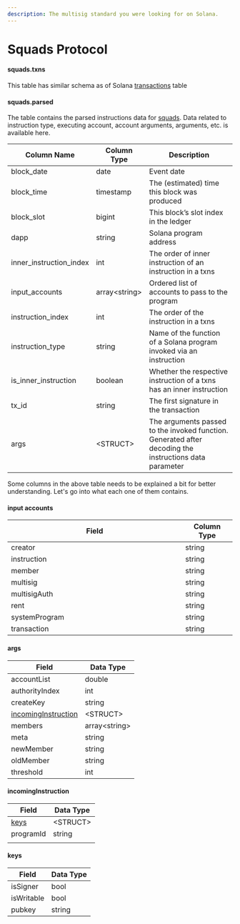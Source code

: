 ```yaml
---
description: The multisig standard you were looking for on Solana.
---
```


# Squads Protocol

#### squads.txns

This table has similar schema as of Solana [transactions](../solana-data/transactions.md) table

#### squads.parsed

The table contains the parsed instructions data for [squads](https://squads.so/). Data related to instruction type, executing account, account arguments, arguments, etc. is available here.

| Column Name               | Column Type    | Description                                                                                              |
| ------------------------- | -------------- | -------------------------------------------------------------------------------------------------------- |
| block\_date               | date           | Event date                                                                                               |
| block\_time               | timestamp      | The (estimated) time this block was produced                                                             |
| block\_slot               | bigint         | This block’s slot index in the ledger                                                                    |
| dapp                      | string         | Solana program address                                                                                   |
| inner\_instruction\_index | int            | The order of inner instruction of an instruction in a txns                                               |
| input\_accounts           | array\<string> | Ordered list of accounts to pass to the program                                                          |
| instruction\_index        | int            | The order of the instruction in a txns                                                                   |
| instruction\_type         | string         | Name of the function of a Solana program invoked via an instruction                                      |
| is\_inner\_instruction    | boolean        | Whether the respective instruction of a txns has an inner instruction                                    |
| tx\_id                    | string         | The first signature in the transaction                                                                   |
| args                      | \<STRUCT>      | The arguments passed to the invoked function. Generated after decoding the instructions data parameter   |

Some columns in the above table needs to be explained a bit for better understanding. Let's go into what each one of them contains.

#### **input accounts**

<table><thead><tr><th width="374.3333333333333">Field</th><th>Column Type</th></tr></thead><tbody><tr><td>creator</td><td>string</td></tr><tr><td>instruction</td><td>string</td></tr><tr><td>member</td><td>string</td></tr><tr><td>multisig</td><td>string</td></tr><tr><td>multisigAuth</td><td>string</td></tr><tr><td>rent</td><td>string</td></tr><tr><td>systemProgram</td><td>string</td></tr><tr><td>transaction</td><td>string</td></tr></tbody></table>

#### args

| Field                                                         | Data Type      |
| ------------------------------------------------------------- | -------------- |
| accountList                                                   | double         |
| authorityIndex                                                | int            |
| createKey                                                     | string         |
| [incomingInstruction](squads-protocol.md#incominginstruction) | \<STRUCT>      |
| members                                                       | array\<string> |
| meta                                                          | string         |
| newMember                                                     | string         |
| oldMember                                                     | string         |
| threshold                                                     | int            |

#### incomingInstruction

| Field                           | Data Type |
| ------------------------------- | --------- |
| [keys](squads-protocol.md#keys) | \<STRUCT> |
| programId                       | string    |
|                                 |           |

#### keys

| Field      | Data Type |
| ---------- | --------- |
| isSigner   | bool      |
| isWritable | bool      |
| pubkey     | string    |

